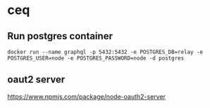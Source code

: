 # ceq


## Run postgres container
```
docker run --name graphql -p 5432:5432 -e POSTGRES_DB=relay -e POSTGRES_USER=node -e POSTGRES_PASSWORD=node -d postgres
```

## oaut2 server
https://www.npmjs.com/package/node-oauth2-server

